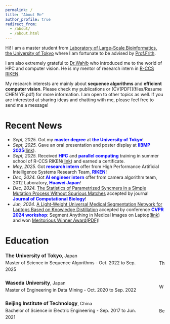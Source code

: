 ```yaml
---
permalink: /
title: "About Me"
author_profile: true
redirect_from: 
  - /about/
  - /about.html
---
```


Hi! I am a master student from [Laboratory of Large-Scale Bioinformatics, the University of Tokyo](https://sites.google.com/site/frithbioinfo) where I am fortunate to be advised by [Prof.Frith](https://scholar.google.com/citations?user=-44WlcwAAAAJ&hl=zh-CN).

I am also extremely grateful to [Dr.Wahib](https://scholar.google.com/citations?user=C3fmEegAAAAJ&hl=en) who introduced me to the world of HPC and computer vision. He is my mentor of research intern in [R-CCS RIKEN](https://www.r-ccs.riken.jp/en/).

My research interests are mainly about **sequence algorithms** and **efficient computer vision**. Please check my publications or [CV(PDF)](files/Resume CHEN YE.pdf) for more information. I am open to other topics as well. If you are interested at sharing ideas and chatting with me, please feel free to send me a message!

Recent News
======
* *Sept, 2025.* Got my **<font color="blue">master degree</font>** at **<font color="blue">the University of Tokyo</font>**!
* *Sept, 2025.* Gave an oral presentation and poster display at **<font color="blue">IIBMP 2025</font>**([link](https://www.jsbi.org/iibmp2025/%e5%8f%a3%e9%a0%ad%e7%99%ba%e8%a1%a8%e3%83%8f%e3%82%a4%e3%83%a9%e3%82%a4%e3%83%88%e3%83%88%e3%83%a9%e3%83%83%e3%82%af/)). 
* *Sept, 2025.* Received **<font color="blue">HPC</font>** and **<font color="blue">parallel computing</font>** training in summer school of R-CCS RIKEN([link](http://www.eccse.kobe-u.ac.jp/simulation_school/kobe-hpc-summer-basic-2025/index.html)) and earned a certificate. 
* *May, 2025.* Got **<font color="blue">research intern</font>** offer from High Performance Artificial Intelligence Systems Research Team, **<font color="blue">RIKEN</font>**!
* *Dec, 2024.* Got **<font color="blue">AI engineer intern</font>** offer from camera algorithm team, 2012 Laboratory, **<font color="blue">Huawei Japan</font>**!
* *Dec, 2024.* [The Statistics of Parametrized Syncmers in a Simple Mutation Process Without Spurious Matches](https://pubmed.ncbi.nlm.nih.gov/39530391/) accepted by journal **<font color="blue">Journal of Computational Biology</font>**!
* *Jun, 2024.* [A Light-Weight Universal Medical Segmentation Network for Laptops Based on Knowledge Distillation](https://link.springer.com/chapter/10.1007/978-3-031-81854-7_6) accepted by conference **<font color="blue">CVPR 2024 workshop</font>**: Segment Anything in Medical Images on Laptop([link](https://www.codabench.org/competitions/1847/)) and won [Meritorious Winner Award(PDF)](files/CVPR24-MedSAMonLaptop-Awards.pdf)! 

Education
======
<style>
  .edu-entry {
    display: flex;
    justify-content: space-between;
    align-items: center;
    margin-bottom: 1.5em;
    font-size: 1em; /* Inherit from site-wide font size */
    line-height: 1.5;
  }

  .edu-text {
    max-width: 85%;
  }

  .edu-text strong {
    font-size: 1.1em;
  }

  .edu-logo img {
    height: 1.25em;
    object-fit: contain;
    vertical-align: middle;
  }

  @media screen and (max-width: 600px) {
    .edu-entry {
      flex-direction: column;
      align-items: flex-start;
    }

    .edu-logo {
      margin-top: 0.5em;
    }
  }
</style>

<div class="edu-entry">
  <div class="edu-text">
    <strong>The University of Tokyo</strong>, Japan<br>
    Master of Science in Sequence Algorithms - Oct. 2022 to Sep. 2025
  </div>
  <div class="edu-logo">
    <img src="{{ '/images/UTokyo.jpg' | relative_url }}" alt="The University of Tokyo logo">
  </div>
</div>

<div class="edu-entry">
  <div class="edu-text">
    <strong>Waseda University</strong>, Japan<br>
    Master of Engineering in Data Mining - Oct. 2020 to Sep. 2022
  </div>
  <div class="edu-logo">
    <img src="{{ '/images/Waseda.jpg' | relative_url }}" alt="Waseda University logo">
  </div>
</div>

<div class="edu-entry">
  <div class="edu-text">
    <strong>Beijing Institute of Technology</strong>, China<br>
    Bachelor of Science in Electric Engineering - Sep. 2017 to Jun. 2021
  </div>
  <div class="edu-logo">
    <img src="{{ '/images/BIT.jpg' | relative_url }}" alt="Beijing Institute of Technology logo">
  </div>
</div>
